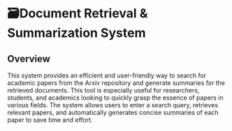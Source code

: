 # 🗃️Document Retrieval & Summarization System

## Overview

This system provides an efficient and user-friendly way to search for academic papers from the Arxiv repository and generate summaries for the retrieved documents. This tool is especially useful for researchers, students, and academics looking to quickly grasp the essence of papers in various fields. The system allows users to enter a search query, retrieves relevant papers, and automatically generates concise summaries of each paper to save time and effort.
